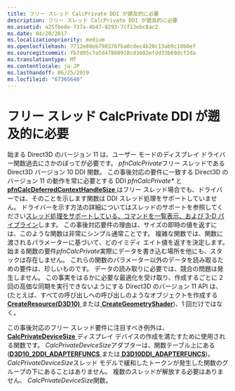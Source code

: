 ```yaml
---
title: フリー スレッド CalcPrivate DDI が遡及的に必要
description: フリー スレッド CalcPrivate DDI が遡及的に必要
ms.assetid: a25fbe8e-737a-4b47-8293-7cf13ebc8ac2
ms.date: 04/20/2017
ms.localizationpriority: medium
ms.openlocfilehash: 7712e88eb798376fba0cdec4b28c13ab9c10b0ef
ms.sourcegitcommit: fb7d95c7a5d47860918cd3602efdd33b69dcf2da
ms.translationtype: MT
ms.contentlocale: ja-JP
ms.lasthandoff: 06/25/2019
ms.locfileid: "67365640"
---
```

# <a name="retroactively-requiring-free-threaded-calcprivate-ddis"></a>フリー スレッド CalcPrivate DDI が遡及的に必要


始まる Direct3D のバージョン 11 は、ユーザー モードのディスプレイ ドライバー関数過去にさかのぼってが必要です。 *pfnCalcPrivate*フリー スレッドである Direct3D バージョン 10 DDI 関数。 この事後対応の要件に一致する Direct3D のバージョン 11 の動作を常に必要とする DDI *pfnCalcPrivate\** と[ **pfnCalcDeferredContextHandleSize** ](https://docs.microsoft.com/windows-hardware/drivers/ddi/content/d3d10umddi/nc-d3d10umddi-pfnd3d11ddi_calcdeferredcontexthandlesize)はフリー スレッド場合でも、ドライバーでは、そのことを示します関数は DDI スレッド処理をサポートしていません。 ドライバーを示す方法の詳細についてはスレッドのサポートを参照してください[スレッド処理をサポートしている、コマンドを一覧表示、および 3-D パイプライン](supporting-threading--command-lists--and-3-d-pipeline.md)します。 この事後対応要件の理由は、サイズの即時の値を返すには、このような関数は非常にシンプル通常ことです。 複雑な関数では、関数に渡されるパラメーターに基づいて、どのイミディ エイト値を返すを決定します。 始まる関数の要件*pfnCalcPrivate*実際にデータを書き込む場所を他にも、スタックは存在しません。 これらの関数のパラメーター以外のデータを読み取るための要件は、珍しいものです。 データの読み取りに必要では、競合の問題は発生しません。 この事実をはるかに必要な最適化を受け取り、作成するごとに 2 回の高価な同期を実行できないようにする Direct3D のバージョン 11 API は、(たとえば、すべての呼び出しへの呼び出しのようなオブジェクトを作成する[ **CreateResource(D3D10)** ](https://docs.microsoft.com/windows-hardware/drivers/ddi/content/d3d10umddi/nc-d3d10umddi-pfnd3d10ddi_createresource)または[ **CreateGeometryShader**](https://docs.microsoft.com/windows-hardware/drivers/ddi/content/d3d10umddi/nc-d3d10umddi-pfnd3d10ddi_creategeometryshader))、1 回だけではなく。

この事後対応のフリー スレッド要件に注目すべき例外は、 [ **CalcPrivateDeviceSize** ](https://docs.microsoft.com/windows-hardware/drivers/ddi/content/d3d10umddi/nc-d3d10umddi-pfnd3d10ddi_calcprivatedevicesize)ディスプレイ デバイスの作成を満たすために使用される関数です。 *CalcPrivateDeviceSize*アダプターは、関数テーブル上にある ([**D3D10\_2DDI\_ADAPTERFUNCS** ](https://docs.microsoft.com/windows-hardware/drivers/ddi/content/d3d10umddi/ns-d3d10umddi-d3d10_2ddi_adapterfuncs)または[ **D3D10DDI\_ADAPTERFUNCS**](https://docs.microsoft.com/windows-hardware/drivers/ddi/content/d3d10umddi/ns-d3d10umddi-d3d10ddi_adapterfuncs))。 *CalcPrivateDeviceSize*スレッド モデルで緩和したトークンが発生した関数のグループの下にあることはありません。 複数のスレッドが解放する必要はありません、 *CalcPrivateDeviceSize*関数。

 

 






